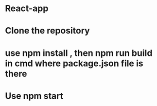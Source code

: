 # React-app

# Clone the repository
# use npm install , then npm run build in cmd where package.json file is there
# Use npm start 
